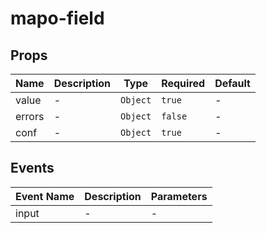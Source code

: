 # mapo-field

## Props

<!-- @vuese:mapo-field:props:start -->
|Name|Description|Type|Required|Default|
|---|---|---|---|---|
|value|-|`Object`|`true`|-|
|errors|-|`Object`|`false`|-|
|conf|-|`Object`|`true`|-|

<!-- @vuese:mapo-field:props:end -->


## Events

<!-- @vuese:mapo-field:events:start -->
|Event Name|Description|Parameters|
|---|---|---|
|input|-|-|

<!-- @vuese:mapo-field:events:end -->


